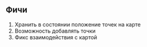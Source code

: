 ## Фичи

1.  Хранить в состоянии положение точек на карте
2.  Возможность добавлять точки
3.  Фикс взаимодействия с картой
